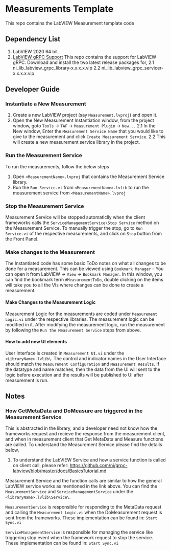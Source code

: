 # Measurements Template

This repo contains the LabVIEW Measurement template code

## Dependency List
1. LabVIEW 2020 64 bit
2. [LabVIEW gRPC Support](https://github.com/ni/grpc-labview/releases)
This repo contains the support for LabVIEW gRPC. Download and install the two latest release packages for,
2.1 ni_lib_labview_grpc_library-x.x.x.x.vip
2.2 ni_lib_labview_grpc_servicer-x.x.x.x.vip

## Developer Guide

### Instantiate a New Measurement

1. Create a new LabVIEW project (say `Measurement.lvproj`) and open it.
2. Open the New Measurement Instantiation window, from the project window, goto `Tools` -> `TAF` -> `Measurement Plugin` -> `New...`
2.1 In the New window, Enter the `Measurement Service Name` that you would like to give to the measurement and click `Create Measurement Service`.
2.2 This will create a new measurement service library in the project.

### Run the Measurement Service

To run the measurements, follow the below steps
1. Open `<MeasurementName>.lvproj` that contains the Measurement Service library.
3. Run the `Run Service.vi` from `<MeasurementName>.lvlib` to run the measurement service from `<MeasurementName>.lvproj`

### Stop the Measurement Service

Measurement Service will be stopped automaticlly when the client frameworks calls the `ServiceManagementService\Stop Service` method on the Measurement Service. To manually trigger the stop, go to `Run Service.vi` of the respective measurements, and click on `Stop` button from the Front Panel.

### Make changes to the Measurement

The Instantiated code has some basic ToDo notes on what all changes to be done for a measurement. This can be viewed using `Bookmark Manager` - You can open it from LabVIEW -> `View` -> `Bookmark Manager`. In this window, you can find the bookmark term `#MeasurementToDo`, double clicking on the items will take you to all the VIs where changes can be done to create a measurement.

#### Make Changes to the Measurement Logic

Measurement Logic for the measurements are coded under `Measurement Logic.vi` under the respective libraries. The measurement logic can be modified in it. After modifying the measurement logic, run the measurement by following the `Run the Measurement Service` steps from above.

#### How to add new UI elements

User Interface is created in `Measurement UI.vi` under the `<LibraryName>.lvlib\`. The control and indicator names in the User Interface should match the `Measurement Configuration` and `Measurement Results`. If the datatype and name matches, then the data from the UI will sent to the logic before execution and the results will be published to UI after measurement is run.

## Notes

### How GetMetaData and DoMeasure are triggered in the Measurement Service

This is abstracted in the library, and a developer need not know how the frameworks request and recieve the response from the measurement client, and when in measurement client that Get MetaData and Measure functions are called. To understand the Measurement Service please find the details below,

1. To understand the LabVIEW Service and how a service function is called on client call, please refer: https://github.com/ni/grpc-labview/blob/master/docs/BasicsTutorial.md

Measurement Service and the function calls are similar to how the general LabVIEW service works as mentioned in the link above. You can find the `MeasurementService` and `ServiceManagementService` under the `<libraryName>.lvlib\Service\`. 

`MeasurementService` is responsible for responding to the MetaData request and calling the `Measurement Logic.vi` when the DoMeasurement request is sent from the frameworks. These implementation can be found in: `Start Sync.vi`

`ServiceManagementService` is responsible for managing the service like triggering stop event when the framework request to stop the service. These implementation can be found in: `Start Sync.vi`
